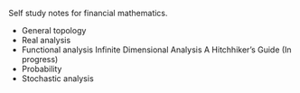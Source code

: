 Self study notes for financial mathematics.

- General topology
- Real analysis
- Functional analysis
	Infinite Dimensional Analysis A Hitchhiker’s Guide (In progress)
- Probability
- Stochastic analysis
